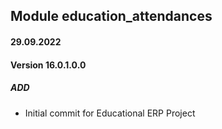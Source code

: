## Module education_attendances

#### 29.09.2022
#### Version 16.0.1.0.0
##### ADD
- Initial commit for Educational ERP Project
